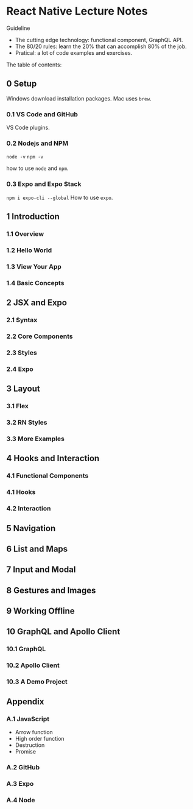 # React Native Lecture Notes

Guideline

- The cutting edge technology: functional component, GraphQL API.
- The 80/20 rules: learn the 20% that can accomplish 80% of the job.
- Pratical: a lot of code examples and exercises.

The table of contents:

## 0 Setup

Windows download installation packages. Mac uses `brew`.

### 0.1 VS Code and GitHub

VS Code plugins.

### 0.2 Nodejs and NPM

`node -v`
`npm -v`

how to use `node` and `npm`.

### 0.3 Expo and Expo Stack

`npm i expo-cli --global`
How to use `expo`.

## 1 Introduction

### 1.1 Overview

### 1.2 Hello World

### 1.3 View Your App

### 1.4 Basic Concepts

## 2 JSX and Expo

### 2.1 Syntax

### 2.2 Core Components

### 2.3 Styles

### 2.4 Expo

## 3 Layout

### 3.1 Flex

### 3.2 RN Styles

### 3.3 More Examples

## 4 Hooks and Interaction

### 4.1 Functional Components

### 4.1 Hooks

### 4.2 Interaction

## 5 Navigation

## 6 List and Maps

## 7 Input and Modal

## 8 Gestures and Images

## 9 Working Offline

## 10 GraphQL and Apollo Client

### 10.1 GraphQL

### 10.2 Apollo Client

### 10.3 A Demo Project

## Appendix

### A.1 JavaScript

- Arrow function
- High order function
- Destruction
- Promise

### A.2 GitHub

### A.3 Expo

### A.4 Node
